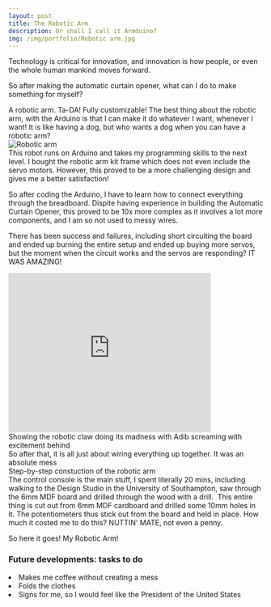 ```yaml
---
layout: post
title: The Robotic Arm
description: Or shall I call it Armduino?
img: /img/portfolio/Robotic arm.jpg
---
```

Technology is critical for innovation, and innovation is how people, or even the whole human mankind moves forward.  

So after making the automatic curtain opener, what can I do to make something for myself?

A robotic arm. Ta-DA! Fully customizable! The best thing about the robotic arm, with the Arduino is that I can make it do whatever I want, whenever I want! It is like having a dog, but who wants a dog when you can have a robotic arm?
<br>
<img src="{{ site.baseurl }}/img/portfolio/Robotic arm.jpg" title="Robotic arm">
<br>
This robot runs on Arduino and takes my programming skills to the next level. I bought the robotic arm kit frame which does not even include the servo motors. However, this proved to be a more challenging design and gives me a better satisfaction!

So after coding the Arduino, I have to learn how to connect everything through the breadboard. Dispite having experience in building the Automatic Curtain Opener, this proved to be 10x more complex as it involves a lot more components, and I am so not used to messy wires.

There has been success and failures, including short circuiting the board and ended up burning the entire setup and ended up buying more servos, but the moment when the circuit works and the servos are responding? IT WAS AMAZING!

<iframe class="embed-responsive-item" width="400" height="315" src="https://www.youtube.com/embed/MU18B2-_OsE" frameborder="0" allowfullscreen=""></iframe>
<br>
	Showing the robotic claw doing its madness with Adib screaming with excitement behind
<br>
So after that, it is all just about wiring everything up together. It was an absolute mess
<br>
	<img src="{{ site.baseurl }}/img/portfolio/combinedarm.jpg" alt="" title="Robotic arm"/>
<div class="col three caption">
	Step-by-step constuction of the robotic arm
</div>
The control console is the main stuff, I spent literally 20 mins, including walking to the Design Studio in the University of Southampton, saw through the 6mm MDF board and drilled through the wood with a drill.
	<img src="{{ site.baseurl }}/img/portfolio/mdf control.jpg" alt="" title="The control ">
This entire thing is cut out from 6mm MDF cardboard and drilled some 10mm holes in it. The potentiometers thus stick out from the board and held in place. How much it costed me to do this? NUTTIN' MATE, not even a penny.

So here it goes! My Robotic Arm!
<div class="row">
<h3>Future developments: tasks to do</h3>
<li>Makes me coffee without creating a mess</li>
<li>Folds the clothes</li>
<li>Signs for me, so I would feel like the President of the United States</li>
</div>